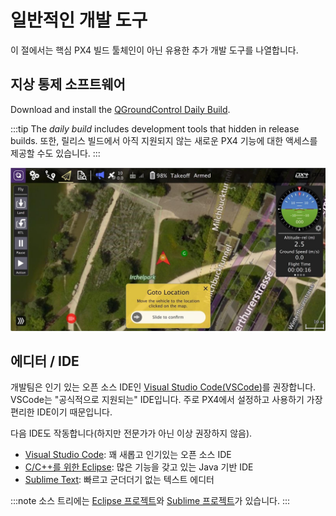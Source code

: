 # 일반적인 개발 도구

이 절에서는 핵심 PX4 빌드 툴체인이 아닌 유용한 추가 개발 도구를 나열합니다.

## 지상 통제 소프트웨어

Download and install the [QGroundControl Daily Build](https://docs.qgroundcontrol.com/master/en/qgc-user-guide/releases/daily_builds.html).

:::tip
The _daily build_ includes development tools that hidden in release builds. 또한, 릴리스 빌드에서 아직 지원되지 않는 새로운 PX4 기능에 대한 액세스를 제공할 수도 있습니다.
:::

![QGroundControl](../../assets/toolchain/qgc_goto.jpg)

## 에디터 / IDE

개발팀은 인기 있는 오픈 소스 IDE인 [Visual Studio Code(VSCode)](../dev_setup/vscode.md)를 권장합니다. VSCode는 "공식적으로 지원되는" IDE입니다. 주로 PX4에서 설정하고 사용하기 가장 편리한 IDE이기 때문입니다.

다음 IDE도 작동합니다(하지만 전문가가 아닌 이상 권장하지 않음).

- [Visual Studio Code](https://code.visualstudio.com/): 꽤 새롭고 인기있는 오픈 소스 IDE
- [C/C++를 위한 Eclipse](https://www.eclipse.org/downloads/eclipse-packages/): 많은 기능을 갖고 있는 Java 기반 IDE
- [Sublime Text](https://www.sublimetext.com): 빠르고 군더더기 없는 텍스트 에디터

:::note
소스 트리에는 [Eclipse 프로젝트](https://github.com/PX4/PX4-Autopilot/blob/master/eclipse.project)와 [Sublime 프로젝트](https://github.com/PX4/PX4-Autopilot/blob/master/Firmware.sublime-project)가 있습니다.
:::
